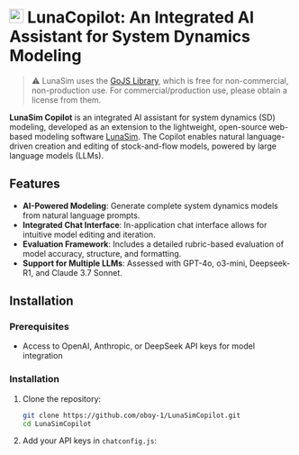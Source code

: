 # <img src="img/lunaLogo.svg" alt="drawing" width="25"/> LunaCopilot: An Integrated AI Assistant for System Dynamics Modeling
> :warning: LunaSim uses the [GoJS Library](https://gojs.net/), which is free for non-commercial, non-production use.  For commercial/production use, please obtain a license from them.

**LunaSim Copilot** is an integrated AI assistant for system dynamics (SD) modeling, developed as an extension to the lightweight, open-source web-based modeling software [LunaSim](https://lunasim.org/). The Copilot enables natural language-driven creation and editing of stock-and-flow models, powered by large language models (LLMs).

## Features

- **AI-Powered Modeling**: Generate complete system dynamics models from natural language prompts.
- **Integrated Chat Interface**: In-application chat interface allows for intuitive model editing and iteration.
- **Evaluation Framework**: Includes a detailed rubric-based evaluation of model accuracy, structure, and formatting.
- **Support for Multiple LLMs**: Assessed with GPT-4o, o3-mini, Deepseek-R1, and Claude 3.7 Sonnet.

## Installation

### Prerequisites
- Access to OpenAI, Anthropic, or DeepSeek API keys for model integration

### Installation

1. Clone the repository:
   ```bash
   git clone https://github.com/oboy-1/LunaSimCopilot.git
   cd LunaSimCopilot
2. Add your API keys in `chatconfig.js`:
